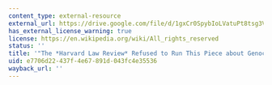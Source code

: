 ```yaml
---
content_type: external-resource
external_url: https://drive.google.com/file/d/1gxCr0SpybIoLVatuPt8tsg3VFlIS1uW4/view?usp=sharing
has_external_license_warning: true
license: https://en.wikipedia.org/wiki/All_rights_reserved
status: ''
title: '"The *Harvard Law Review* Refused to Run This Piece about Genocide in Gaza."'
uid: e7706d22-437f-4e67-891d-043fc4e35536
wayback_url: ''
---
```


